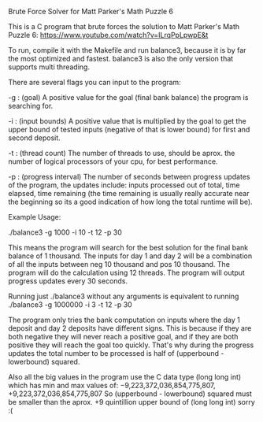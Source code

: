 Brute Force Solver for Matt Parker's Math Puzzle 6

This is a C program that brute forces the solution to Matt Parker's Math Puzzle 6: https://www.youtube.com/watch?v=ILrqPpLpwpE&t

To run, compile it with the Makefile and run balance3, because it is by far the most optimized and fastest.
balance3 is also the only version that supports multi threading.


There are several flags you can input to the program:

-g : (goal) A positive value for the goal (final bank balance) the program is searching for.

-i : (input bounds) A positive value that is multiplied by the goal to get the upper bound of tested inputs 
     (negative of that is lower bound) for first and second deposit.
     
-t : (thread count) The number of threads to use, should be aprox. the number of logical processors of your cpu, for best performance.

-p : (progress interval) The number of seconds between progress updates of the program, 
     the updates include: inputs processed out of total, time elapsed, time remaining
     (the time remaining is usually really accurate near the beginning so its a good indication of how long the total runtime will be).
     
Example Usage:

./balance3 -g 1000 -i 10 -t 12 -p 30


This means the program will search for the best solution for the final bank balance of 1 thousand.
The inputs for day 1 and day 2 will be a combination of all the inputs between neg 10 thousand and pos 10 thousand.
The program will do the calculation using 12 threads.
The program will output progress updates every 30 seconds.


Running just ./balance3 without any arguments is equivalent to running ./balance3 -g 1000000 -i 3 -t 12 -p 30


The program only tries the bank computation on inputs where the day 1 deposit and day 2 deposits have different signs.
This is because if they are both negative they will never reach a positive goal,
and if they are both positive they will reach the goal too quickly.
That's why during the progress updates the total number to be processed is half of (upperbound - lowerbound) squared.


Also all the big values in the program use the C data type (long long int) which has min and max values of:
−9,223,372,036,854,775,807, +9,223,372,036,854,775,807
So (upperbound  - lowerbound) squared must be smaller than the aprox. +9 quintillion upper bound of (long long int) sorry :(

